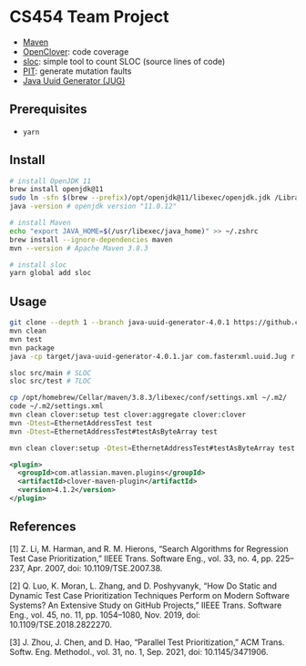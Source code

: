 # CS454 Team Project

- [Maven](https://maven.apache.org/guides/getting-started/maven-in-five-minutes.html)
- [OpenClover](https://openclover.org/doc/manual/latest/maven--user-guide.html): code coverage
- [sloc](https://github.com/flosse/sloc): simple tool to count SLOC (source lines of code)
- [PIT](http://pitest.org/): generate mutation faults
- [Java Uuid Generator (JUG)](https://github.com/cowtowncoder/java-uuid-generator)

## Prerequisites

- `yarn`

## Install

```bash
# install OpenJDK 11
brew install openjdk@11
sudo ln -sfn $(brew --prefix)/opt/openjdk@11/libexec/openjdk.jdk /Library/Java/JavaVirtualMachines/openjdk.jdk
java -version # openjdk version "11.0.12"

# install Maven
echo "export JAVA_HOME=$(/usr/libexec/java_home)" >> ~/.zshrc
brew install --ignore-dependencies maven
mvn --version # Apache Maven 3.8.3

# install sloc
yarn global add sloc
```

## Usage

```bash
git clone --depth 1 --branch java-uuid-generator-4.0.1 https://github.com/cowtowncoder/java-uuid-generator.git
mvn clean
mvn test
mvn package
java -cp target/java-uuid-generator-4.0.1.jar com.fasterxml.uuid.Jug r

sloc src/main # SLOC
sloc src/test # TLOC

cp /opt/homebrew/Cellar/maven/3.8.3/libexec/conf/settings.xml ~/.m2/
code ~/.m2/settings.xml
mvn clean clover:setup test clover:aggregate clover:clover
mvn -Dtest=EthernetAddressTest test
mvn -Dtest=EthernetAddressTest#testAsByteArray test

mvn clean clover:setup -Dtest=EthernetAddressTest#testAsByteArray test clover:aggregate clover:clover
```

```xml
<plugin>
  <groupId>com.atlassian.maven.plugins</groupId>
  <artifactId>clover-maven-plugin</artifactId>
  <version>4.1.2</version>
</plugin>
```

## References

[1] Z. Li, M. Harman, and R. M. Hierons, “Search Algorithms for Regression Test Case Prioritization,” IIEEE Trans. Software Eng., vol. 33, no. 4, pp. 225–237, Apr. 2007, doi: 10.1109/TSE.2007.38.

[2] Q. Luo, K. Moran, L. Zhang, and D. Poshyvanyk, “How Do Static and Dynamic Test Case Prioritization Techniques Perform on Modern Software Systems? An Extensive Study on GitHub Projects,” IIEEE Trans. Software Eng., vol. 45, no. 11, pp. 1054–1080, Nov. 2019, doi: 10.1109/TSE.2018.2822270.

[3] J. Zhou, J. Chen, and D. Hao, “Parallel Test Prioritization,” ACM Trans. Softw. Eng. Methodol., vol. 31, no. 1, Sep. 2021, doi: 10.1145/3471906.
